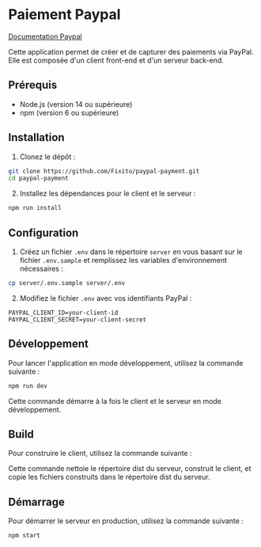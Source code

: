 # Paiement Paypal

[Documentation Paypal](https://developer.paypal.com/studio/checkout/standard/integrate)

Cette application permet de créer et de capturer des paiements via PayPal. Elle est composée d'un client front-end et d'un serveur back-end.

## Prérequis

- Node.js (version 14 ou supérieure)
- npm (version 6 ou supérieure)

## Installation

1. Clonez le dépôt :

```sh
git clone https://github.com/Fixito/paypal-payment.git
cd paypal-payment
```

2. Installez les dépendances pour le client et le serveur :

```sh
npm run install
```

## Configuration

1. Créez un fichier `.env` dans le répertoire `server` en vous basant sur le fichier `.env.sample` et remplissez les variables d'environnement nécessaires :

```sh
cp server/.env.sample server/.env
```

2. Modifiez le fichier `.env` avec vos identifiants PayPal :

```env
PAYPAL_CLIENT_ID=your-client-id
PAYPAL_CLIENT_SECRET=your-client-secret
```

## Développement

Pour lancer l'application en mode développement, utilisez la commande suivante :

```sh
npm run dev
```

Cette commande démarre à la fois le client et le serveur en mode développement.

## Build

Pour construire le client, utilisez la commande suivante :

Cette commande nettoie le répertoire dist du serveur, construit le client, et copie les fichiers construits dans le répertoire dist du serveur.

## Démarrage

Pour démarrer le serveur en production, utilisez la commande suivante :

```sh
npm start
```
